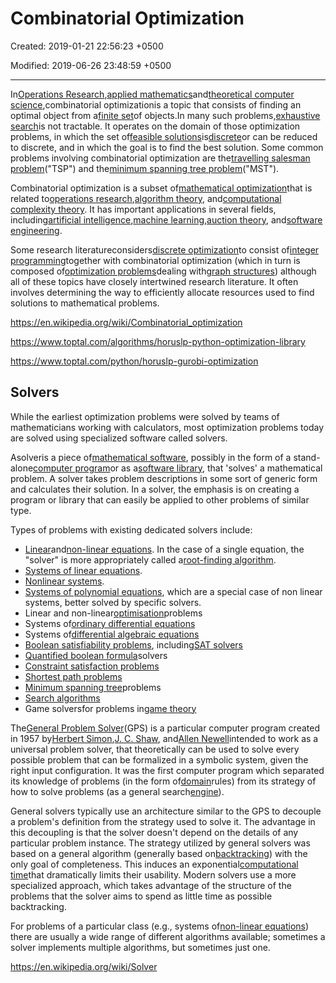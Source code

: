# Combinatorial Optimization

Created: 2019-01-21 22:56:23 +0500

Modified: 2019-06-26 23:48:59 +0500

---

In[Operations Research](https://en.wikipedia.org/wiki/Operations_Research),[applied mathematics](https://en.wikipedia.org/wiki/Applied_mathematics)and[theoretical computer science](https://en.wikipedia.org/wiki/Theoretical_computer_science),combinatorial optimizationis a topic that consists of finding an optimal object from a[finite set](https://en.wikipedia.org/wiki/Finite_set)of objects.In many such problems,[exhaustive search](https://en.wikipedia.org/wiki/Exhaustive_search)is not tractable. It operates on the domain of those optimization problems, in which the set of[feasible solutions](https://en.wikipedia.org/wiki/Candidate_solution)is[discrete](https://en.wikipedia.org/wiki/Discrete_set)or can be reduced to discrete, and in which the goal is to find the best solution. Some common problems involving combinatorial optimization are the[travelling salesman problem](https://en.wikipedia.org/wiki/Travelling_salesman_problem)("TSP") and the[minimum spanning tree problem](https://en.wikipedia.org/wiki/Minimum_spanning_tree)("MST").

Combinatorial optimization is a subset of[mathematical optimization](https://en.wikipedia.org/wiki/Mathematical_optimization)that is related to[operations research](https://en.wikipedia.org/wiki/Operations_research),[algorithm theory](https://en.wikipedia.org/wiki/Algorithm), and[computational complexity theory](https://en.wikipedia.org/wiki/Computational_complexity_theory). It has important applications in several fields, including[artificial intelligence](https://en.wikipedia.org/wiki/Artificial_intelligence),[machine learning](https://en.wikipedia.org/wiki/Machine_learning),[auction theory](https://en.wikipedia.org/wiki/Auction_theory), and[software engineering](https://en.wikipedia.org/wiki/Software_engineering).

Some research literatureconsiders[discrete optimization](https://en.wikipedia.org/wiki/Discrete_optimization)to consist of[integer programming](https://en.wikipedia.org/wiki/Integer_programming)together with combinatorial optimization (which in turn is composed of[optimization problems](https://en.wikipedia.org/wiki/Optimization_problem)dealing with[graph structures](https://en.wikipedia.org/wiki/Graph_(discrete_mathematics))) although all of these topics have closely intertwined research literature. It often involves determining the way to efficiently allocate resources used to find solutions to mathematical problems.

<https://en.wikipedia.org/wiki/Combinatorial_optimization>

<https://www.toptal.com/algorithms/horuslp-python-optimization-library>

<https://www.toptal.com/python/horuslp-gurobi-optimization>

## Solvers

While the earliest optimization problems were solved by teams of mathematicians working with calculators, most optimization problems today are solved using specialized software called solvers.

Asolveris a piece of[mathematical software](https://en.wikipedia.org/wiki/Mathematical_software), possibly in the form of a stand-alone[computer program](https://en.wikipedia.org/wiki/Computer_program)or as a[software library](https://en.wikipedia.org/wiki/Library_(computing)), that 'solves' a mathematical problem. A solver takes problem descriptions in some sort of generic form and calculates their solution. In a solver, the emphasis is on creating a program or library that can easily be applied to other problems of similar type.

Types of problems with existing dedicated solvers include:

- [Linear](https://en.wikipedia.org/wiki/Linear_equation)and[non-linear equations](https://en.wikipedia.org/wiki/Non-linear_equation). In the case of a single equation, the "solver" is more appropriately called a[root-finding algorithm](https://en.wikipedia.org/wiki/Root-finding_algorithm).
- [Systems of linear equations](https://en.wikipedia.org/wiki/System_of_linear_equations).
- [Nonlinear systems](https://en.wikipedia.org/wiki/Nonlinear_system).
- [Systems of polynomial equations](https://en.wikipedia.org/wiki/Systems_of_polynomial_equations), which are a special case of non linear systems, better solved by specific solvers.
- Linear and non-linear[optimisation](https://en.wikipedia.org/wiki/Optimization_(mathematics))problems
- Systems of[ordinary differential equations](https://en.wikipedia.org/wiki/Ordinary_differential_equation)
- Systems of[differential algebraic equations](https://en.wikipedia.org/wiki/Differential_algebraic_equation)
- [Boolean satisfiability problems](https://en.wikipedia.org/wiki/Boolean_satisfiability_problem), including[SAT solvers](https://en.wikipedia.org/wiki/SAT_solver)
- [Quantified boolean formula](https://en.wikipedia.org/wiki/Quantified_boolean_formula)solvers
- [Constraint satisfaction problems](https://en.wikipedia.org/wiki/Constraint_satisfaction_problem)
- [Shortest path problems](https://en.wikipedia.org/wiki/Shortest_path_problem)
- [Minimum spanning tree](https://en.wikipedia.org/wiki/Minimum_spanning_tree)problems
- [Search algorithms](https://en.wikipedia.org/wiki/Search_algorithm)
- Game solversfor problems in[game theory](https://en.wikipedia.org/wiki/Game_theory)

The[General Problem Solver](https://en.wikipedia.org/wiki/General_Problem_Solver)(GPS) is a particular computer program created in 1957 by[Herbert Simon](https://en.wikipedia.org/wiki/Herbert_A._Simon),[J. C. Shaw](https://en.wikipedia.org/wiki/Cliff_Shaw), and[Allen Newell](https://en.wikipedia.org/wiki/Allen_Newell)intended to work as a universal problem solver, that theoretically can be used to solve every possible problem that can be formalized in a symbolic system, given the right input configuration. It was the first computer program which separated its knowledge of problems (in the form of[domain](https://en.wikipedia.org/wiki/Problem_domain)rules) from its strategy of how to solve problems (as a general search[engine](https://en.wikipedia.org/wiki/Software_engine)).

General solvers typically use an architecture similar to the GPS to decouple a problem's definition from the strategy used to solve it. The advantage in this decoupling is that the solver doesn't depend on the details of any particular problem instance. The strategy utilized by general solvers was based on a general algorithm (generally based on[backtracking](https://en.wikipedia.org/wiki/Backtracking)) with the only goal of completeness. This induces an exponential[computational time](https://en.wikipedia.org/wiki/Computational_time)that dramatically limits their usability. Modern solvers use a more specialized approach, which takes advantage of the structure of the problems that the solver aims to spend as little time as possible backtracking.

For problems of a particular class (e.g., systems of[non-linear equations](https://en.wikipedia.org/wiki/Non-linear_equation)) there are usually a wide range of different algorithms available; sometimes a solver implements multiple algorithms, but sometimes just one.

<https://en.wikipedia.org/wiki/Solver>
